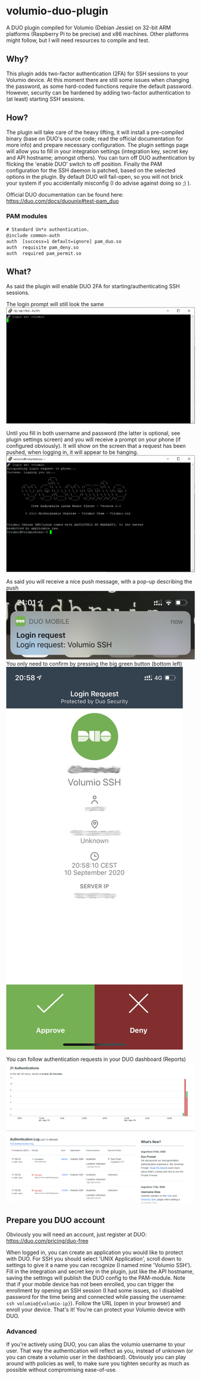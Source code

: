 # volumio-duo-plugin
A DUO plugin compiled for Volumio (Debian Jessie) on 32-bit ARM platforms (Raspberry Pi to be precise) and x86 machines. Other platforms might follow, but I will need resources to compile and test.

## Why?
This plugin adds two-factor authentication (2FA) for SSH sessions to your Volumio device. At this moment there are still some issues when changing the password, as some hard-coded functions require the default password. However, security can be hardened by adding two-factor authentication to (at least) starting SSH sessions.

## How?
The plugin will take care of the heavy lifting, it will install a pre-compiled binary (base on DUO's source code; read the official documentation for more info) and prepare necessary configuration. The plugin settings page will allow you to fill in your integration settings (integration key, secret key and API hostname; amongst others). You can turn off DUO authentication by flicking the 'enable DUO' switch to off position. Finally the PAM configuration for the SSH daemon is patched, based on the selected options in the plugin. By default DUO will fail-open, so you will not brick your system if you accidentally misconfig (I do advise against doing so ;) ).

Official DUO documentation can be found here: https://duo.com/docs/duounix#test-pam_duo

### PAM modules
```
# Standard Un*x authentication.
@include common-auth
auth  [success=1 default=ignore] pam_duo.so
auth  requisite pam_deny.so
auth  required pam_permit.so
```

## What?
As said the plugin will enable DUO 2FA for starting/authenticating SSH sessions.

The login prompt will still look the same
![Alt text](/images/duo_login_volumio.png?raw=true "Volumio login prompt screen")

Until you fill in both username and password (the latter is optional, see plugin settings screen) and you will receive a prompt on your phone (if configured obviously). It will show on the screen that a request has been pushed, when logging in, it will appear to be hanging.
![Alt text](/images/duo_logged_in_volumio.png?raw=true "Volumio logged in screen")

As said you will receive a nice push message, with a pop-up describing the push
![Alt text](/images/duo_ios_popup.jpeg?raw=true "Push pop-up example")
You only need to confirm by pressing the big green button (bottom left)
![Alt text](/images/duo_push_msg.jpeg?raw=true "DUO authentication request example")

You can follow authentication requests in your DUO dashboard (Reports)
![Alt text](/images/duo_auth_log.png?raw=true "DUO authentication report example")

## Prepare you DUO account
Obviously you will need an account, just register at DUO: https://duo.com/pricing/duo-free

When logged in, you can create an application you would like to protect with DUO. For SSH you should select 'UNIX Application', scroll down to settings to give it a name you can recognize (I named mine 'Volumio SSH'). Fill in the integration and secret key in the plugin, just like the API hostname, saving the settings will publish the DUO config to the PAM-module. Note that if your mobile device has not been enrolled, you can trigger the enrollment by opening an SSH session (I had some issues, so I disabled password for the time being and connected while passing the username: `ssh volumio@{volumio-ip}`). Follow the URL (open in your browser) and enroll your device. That's it! You're can protect your Volumio device with DUO.

### Advanced
If you're actively using DUO, you can alias the volumio username to your user. That way the authentication will reflect as you, instead of unknown (or you can create a volumio user in the dashboard). Obviously you can play around with policies as well, to make sure you tighten security as much as possible without compromising ease-of-use.